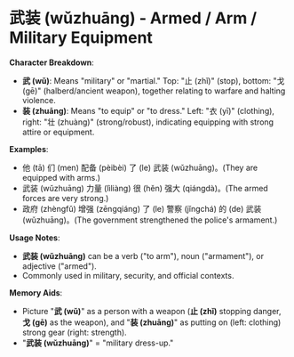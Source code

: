 # **武装 (wǔzhuāng) - Armed / Arm / Military Equipment**

**Character Breakdown**:  
- **武 (wǔ)**: Means "military" or "martial." Top: "止 (zhǐ)" (stop), bottom: "戈 (gē)" (halberd/ancient weapon), together relating to warfare and halting violence.  
- **装 (zhuāng)**: Means "to equip" or "to dress." Left: "衣 (yī)" (clothing), right: "壮 (zhuàng)" (strong/robust), indicating equipping with strong attire or equipment.

**Examples**:  
- 他 (tā) 们 (men) 配备 (pèibèi) 了 (le) 武装 (wǔzhuāng)。(They are equipped with arms.)  
- 武装 (wǔzhuāng) 力量 (lìliàng) 很 (hěn) 强大 (qiángdà)。(The armed forces are very strong.)  
- 政府 (zhèngfǔ) 增强 (zēngqiáng) 了 (le) 警察 (jǐngchá) 的 (de) 武装 (wǔzhuāng)。(The government strengthened the police's armament.)

**Usage Notes**:  
- **武装 (wǔzhuāng)** can be a verb ("to arm"), noun ("armament"), or adjective ("armed").  
- Commonly used in military, security, and official contexts.

**Memory Aids**:  
- Picture "**武 (wǔ)**" as a person with a weapon (**止 (zhǐ)** stopping danger, **戈 (gē)** as the weapon), and "**装 (zhuāng)**" as putting on (left: clothing) strong gear (right: strength).  
- "**武装 (wǔzhuāng)**" = "military dress-up."